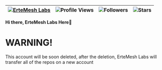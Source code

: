 | [![ErteMesh Labs](https://img.shields.io/badge/ErteMeshLabs-<COLOR>.svg)](https://shields.io/) | ![Profile Views](https://komarev.com/ghpvc/?username=davidmodphone&color=green) | ![Followers](https://img.shields.io/github/followers/davidmodphone) | ![Stars](https://img.shields.io/github/stars/davidmodphone?label=Profile%20Stars&logo=Profile%20stars&logoColor=g) |
--| --| --| --|


<b>Hi there, ErteMesh Labs Here</b>👋<br>

# WARNING!
This account will be soon deleted, after the deletion, ErteMesh Labs will transfer all of the repos on a new account



